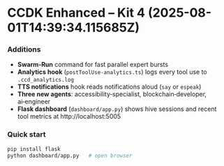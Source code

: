 # CCDK Enhanced – Kit 4  (2025-08-01T14:39:34.115685Z)

### Additions
* **Swarm‑Run** command for fast parallel expert bursts
* **Analytics hook** (`postToolUse-analytics.ts`) logs every tool use to `.ccd_analytics.log`
* **TTS notifications** hook reads notifications aloud (`say` or `espeak`)
* **Three new agents**: accessibility‑specialist, blockchain‑developer, ai‑engineer
* **Flask dashboard** (`dashboard/app.py`) shows hive sessions and recent tool metrics at http://localhost:5005

### Quick start
```bash
pip install flask
python dashboard/app.py   # open browser
```
